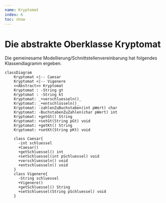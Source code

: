 ```yaml
---
name: Kryptomat
index: 6
toc: show
---
```


# Die abstrakte Oberklasse Kryptomat
Die gemeinesame Modellierung/Schnittstellenvereinbarung hat folgendes Klassendiagramm ergeben.

```mermaid
classDiagram
    Kryptomat <|-- Caesar
    Kryptomat <|-- Vigenere
    <<Abstract>> Kryptomat
    Kryptomat : -String gt
    Kryptomat : -String kt
    Kryptomat: _+verschluesseln()_
    Kryptomat: _+entschlüsseln()_
    Kryptomat: -zahlenZuBuchstaben(int pWert) char
    Kryptomat: -BuchstabenZuZahlen(char pWert) int
    Kryptomat: +getGt() String
    Kryptomat: +setGt(String pGt) void
    Kryptomat: +getKt() String
    Kryptomat: +setKt(String pKt) void

    class Caesar{
      -int schluessel
      +Caesar()
      +getSchluessel() int
      +setSchluessel(int pSchluessel) void 
      +verschluesseln() void
      +entschluesseln() void
    }
    class Vigenere{
      -String schluessel
      +Vigenere()
      +getSchluessel() String
      +setSchluessel(String pSchluessel) void
    }
    
```
